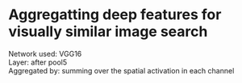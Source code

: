 # Aggregatting deep features for visually similar image search

Network used: VGG16  
Layer: after pool5  
Aggregated by: summing over the spatial activation in each channel  